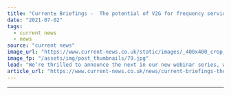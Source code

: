 ```yaml
---
title: "Current± Briefings -  The potential of V2G for frequency services"
date: "2021-07-02"
tags: 
  - current news
  - news
source: "current news"
image_url: "https://www.current-news.co.uk/static/images/_400x400_crop_center-center/Current-Briefings-logo-800x500.jpg"
image_fp: "/assets/img/post_thumbnails/79.jpg"
lead: "​We’re thrilled to announce the next in our new webinar series, with OVO Drive’s Chris Russell set to join us for Current± Briefings -  The potential of V2G for frequency services."
article_url: "https://www.current-news.co.uk/news/current-briefings-the-potential-of-v2g-for-frequency-services?utm_source=rss-feeds&utm_medium=rss&utm_campaign=rss"
---
```


---
